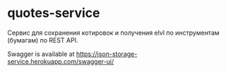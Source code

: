 # quotes-service

Сервис для сохранения котировок и получения elvl по инструментам (бумагам) по REST API.

Swagger is available at https://json-storage-service.herokuapp.com/swagger-ui/